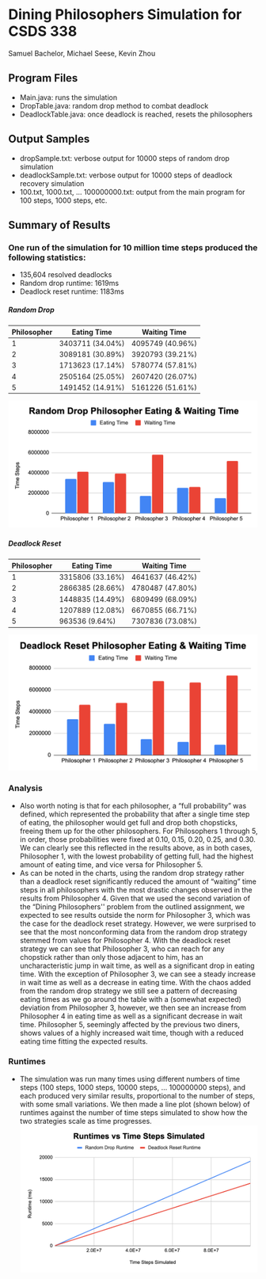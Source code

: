 # Dining Philosophers Simulation for CSDS 338
Samuel Bachelor, Michael Seese, Kevin Zhou

## Program Files
- Main.java: runs the simulation
- DropTable.java: random drop method to combat deadlock
- DeadlockTable.java: once deadlock is reached, resets the philosophers

## Output Samples
- dropSample.txt: verbose output for 10000 steps of random drop simulation
- deadlockSample.txt: verbose output for 10000 steps of deadlock recovery simulation
- 100.txt, 1000.txt, ... 100000000.txt: output from the main program for 100 steps, 1000 steps, etc.

## Summary of Results
### One run of the simulation for 10 million time steps produced the following statistics:
- 135,604 resolved deadlocks
- Random drop runtime: 1619ms
- Deadlock reset runtime: 1183ms
##### Random Drop
Philosopher | Eating Time | Waiting Time
----------- | ----------- | ------------
1 | 3403711 (34.04%) | 4095749 (40.96%)
2 | 3089181 (30.89%) | 3920793 (39.21%)
3 | 1713623 (17.14%) | 5780774 (57.81%)
4 | 2505164 (25.05%) | 2607420 (26.07%)
5 | 1491452 (14.91%) | 5161226 (51.61%)

![drop-graph](drop.png)
##### Deadlock Reset
Philosopher | Eating Time | Waiting Time
----------- | ----------- | ------------
1 | 3315806 (33.16%) | 4641637 (46.42%)
2 | 2866385 (28.66%) | 4780487 (47.80%)
3 | 1448835 (14.49%) | 6809499 (68.09%)
4 | 1207889 (12.08%) | 6670855 (66.71%)
5 | 963536 (9.64%) | 7307836 (73.08%)

![deadlock-graph](deadlock.png)
### Analysis
- Also worth noting is that for each philosopher, a “full probability” was defined, which represented the probability that after a single time step of eating, the philosopher would get full and drop both chopsticks, freeing them up for the other philosophers. For Philosophers 1 through 5, in order, those probabilities were fixed at 0.10, 0.15, 0.20, 0.25, and 0.30. We can clearly see this reflected in the results above, as in both cases, Philosopher 1, with the lowest probability of getting full, had the highest amount of eating time, and vice versa for Philosopher 5.
- As can be noted in the charts, using the random drop strategy rather than a deadlock reset significantly reduced the amount of “waiting” time steps in all philosophers with the most drastic  changes observed in the results from Philosopher 4.  Given that we used the second variation of the “Dining Philosophers'' problem from the outlined assignment, we expected to see results outside the norm for Philosopher 3, which was the case for the deadlock reset strategy.  However, we were surprised to see that the most nonconforming data from the random drop strategy stemmed from values for Philosopher 4.  With the deadlock reset strategy we can see that Philosopher 3, who can reach for any chopstick rather than only those adjacent to him, has an uncharacteristic jump in wait time, as well as a significant drop in eating time.  With the exception of Philosopher 3, we can see a steady increase in wait time as well as a decrease in eating time.  With the chaos added from the random drop strategy we still see a pattern of decreasing eating times as we go around the table with a (somewhat expected) deviation from Philosopher 3, however, we then see an increase from Philosopher 4 in eating time as well as a significant decrease in wait time.  Philosopher 5, seemingly affected by the previous two diners, shows values of a highly increased wait time, though with a reduced eating time fitting the expected results.
### Runtimes
- The simulation was run many times using different numbers of time steps (100 steps, 1000 steps, 10000 steps, … 100000000 steps), and each produced very similar results, proportional to the number of steps, with some small variations.  We then made a line plot (shown below) of runtimes against the number of time steps simulated to show how the two strategies scale as time progresses.
![runtime-graph](runtimes.png)
